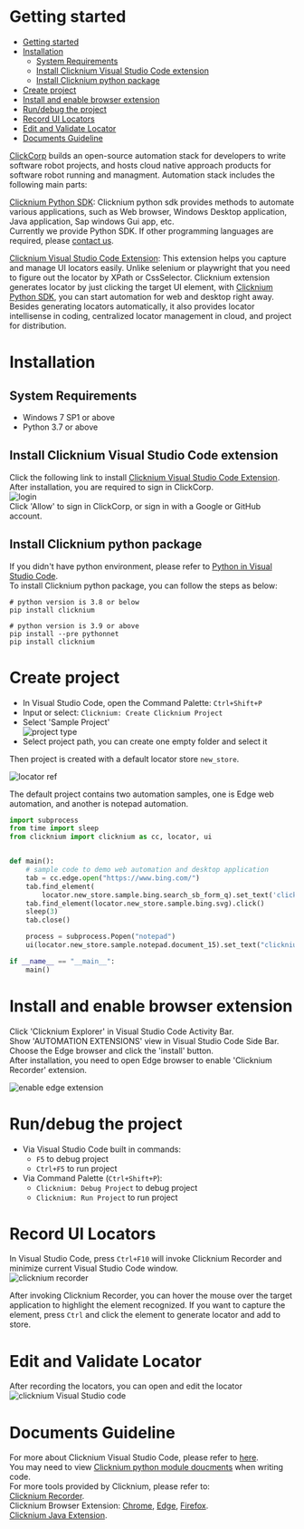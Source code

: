 # Getting started<!-- {docsify-ignore-all} -->

- [Getting started](#getting-started)
- [Installation​](#installation)
  - [System Requirements​](#system-requirements)
  - [Install Clicknium Visual Studio Code extension](#install-clicknium-visual-studio-code-extension)
  - [Install Clicknium python package](#install-clicknium-python-package)
- [Create project](#create-project)
- [Install and enable browser extension](#install-and-enable-browser-extension)
- [Run/debug the project](#rundebug-the-project)
- [Record UI Locators](#record-ui-locators)
- [Edit and Validate Locator](#edit-and-validate-locator)
- [Documents Guideline](#documents-guideline)

[ClickCorp](https://wwww.clickcorp.com) builds an open-source automation stack for developers to write software robot projects, and hosts cloud native approach products for software robot running and managment. Automation stack includes the following main parts: 

[Clicknium Python SDK](./doc/api/python/pythonsdk.md): Clicknium python sdk provides methods to automate various applications, such as Web browser, Windows Desktop application, Java application, Sap windows Gui app, etc.  
Currently we provide Python SDK. If other programming languages are required, please [contact us](https://www.clickcorp.com/community).

[Clicknium Visual Studio Code Extension](./doc/developtools/vscode.md): This extension helps you capture and manage UI locators easily. Unlike selenium or playwright that you need to figure out the locator by XPath or CssSelector. Clicknium extension generates locator by just clicking the target UI element, with [Clicknium Python SDK](https://pypi.org/project/clicknium/), you can start automation for web and desktop right away. Besides generating locators automatically, it also provides locator intellisense in coding, centralized locator management in cloud, and project for distribution.

# Installation​
## System Requirements​
- Windows 7 SP1 or above
- Python 3.7 or above

## Install Clicknium Visual Studio Code extension
Click the following link to install [Clicknium Visual Studio Code Extension](https://marketplace.visualstudio.com/items?itemName=ClickCorp.clicknium).
After installation, you are required to sign in ClickCorp.  
![login](https://clickcorp.github.io/clicknium-docs/doc/img/login1.png "login")  
Click 'Allow' to sign in ClickCorp, or sign in with a Google or GitHub account.

## Install Clicknium python package
If you didn't have python environment, please refer to [Python in Visual Studio Code](https://code.visualstudio.com/docs/languages/python).  
To install Clicknium python package, you can follow the steps as below:  

```
# python version is 3.8 or below
pip install clicknium

# python version is 3.9 or above
pip install --pre pythonnet
pip install clicknium
```

# Create project
- In Visual Studio Code, open the Command Palette: `Ctrl+Shift+P`
- Input or select: `Clicknium: Create Clicknium Project`
- Select 'Sample Project'  
![project type](https://clickcorp.github.io/clicknium-docs/doc/img/project_type.png)  
- Select project path, you can create one empty folder and select it
  
Then project is created with a default locator store `new_store`.  

![locator ref](https://clickcorp.github.io/clicknium-docs/doc/img/locator_ref.png "locator ref")  

The default project contains two automation samples, one is Edge web automation, and another is notepad automation.
```python
import subprocess
from time import sleep
from clicknium import clicknium as cc, locator, ui


def main():
    # sample code to demo web automation and desktop application
    tab = cc.edge.open("https://www.bing.com/")
    tab.find_element(
        locator.new_store.sample.bing.search_sb_form_q).set_text('clicknium')
    tab.find_element(locator.new_store.sample.bing.svg).click()
    sleep(3)
    tab.close()

    process = subprocess.Popen("notepad")
    ui(locator.new_store.sample.notepad.document_15).set_text("clicknium")

if __name__ == "__main__":
    main()
```

# Install and enable browser extension
Click 'Clicknium Explorer' in Visual Studio Code Activity Bar.  
Show 'AUTOMATION EXTENSIONS' view in Visual Studio Code Side Bar.  
Choose the Edge browser and click the 'install' button.  
After installation, you need to open Edge browser to enable 'Clicknium Recorder' extension.  

![enable edge extension](https://clickcorp.github.io/clicknium-docs/doc/img/edge_extension_enable_on.png)  

# Run/debug the project
- Via Visual Studio Code built in commands:
  - `F5` to debug project
  - `Ctrl+F5` to run project
- Via Command Palette (`Ctrl+Shift+P`):
  - `Clicknium: Debug Project` to debug project
  - `Clicknium: Run Project` to run project

# Record UI Locators
In Visual Studio Code, press `Ctrl+F10` will invoke Clicknium Recorder and minimize current Visual Studio Code window.  
![clicknium recorder](https://clickcorp.github.io/clicknium-docs/doc/img/recorder_main.png)

After invoking Clicknium Recorder, you can hover the mouse over the target application to highlight the element recognized. 
If you want to capture the element, press `Ctrl` and click the element to generate locator and add to store.

# Edit and Validate Locator
After recording the locators, you can open and edit the locator  
![clicknium Visual Studio code](https://clickcorp.github.io/clicknium-docs/doc/img/main.png) 

# Documents Guideline
For more about Clicknium Visual Studio Code, please refer to [here](/doc/developtools/vscode.md).  
You may need to view [Clicknium python module doucments](/doc/api/python/pythonsdk.md) when writing code.  
For more tools provided by Clicknium, please refer to:  
[Clicknium Recorder](/doc/developtools/recorder.md).  
Clicknium Browser Extension: [Chrome](/doc/developtools/extensions/chromeextension.md), [Edge](/doc/developtools/extensions/edgeextension.md), [Firefox](/doc/developtools/extensions/firefoxextension.md).  
[Clicknium Java Extension](/doc/developtools/extensions/javaextension.md).  
